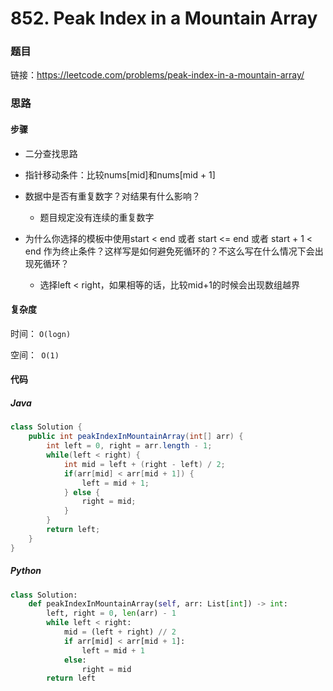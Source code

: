 # 852. Peak Index in a Mountain Array

### 题目

链接：https://leetcode.com/problems/peak-index-in-a-mountain-array/



### 思路

#### 步骤

- 二分查找思路
- 指针移动条件：比较nums[mid]和nums[mid + 1]

- 数据中是否有重复数字？对结果有什么影响？

  - 题目规定没有连续的重复数字

- 为什么你选择的模板中使用start < end 或者 start <= end 或者 start + 1 < end 作为终止条件？这样写是如何避免死循环的？不这么写在什么情况下会出现死循环？

  -  选择left < right，如果相等的话，比较mid+1的时候会出现数组越界




#### 复杂度

时间： `O(logn)`

空间：` O(1)`

#### 代码

##### Java

```java
class Solution {
    public int peakIndexInMountainArray(int[] arr) {
        int left = 0, right = arr.length - 1;
        while(left < right) {
            int mid = left + (right - left) / 2;
            if(arr[mid] < arr[mid + 1]) {
                left = mid + 1;
            } else {
                right = mid;
            }
        }
        return left;
    }
}
```



##### Python

```python
class Solution:
    def peakIndexInMountainArray(self, arr: List[int]) -> int:
        left, right = 0, len(arr) - 1
        while left < right:
            mid = (left + right) // 2
            if arr[mid] < arr[mid + 1]:
                left = mid + 1
            else:
                right = mid
        return left
```